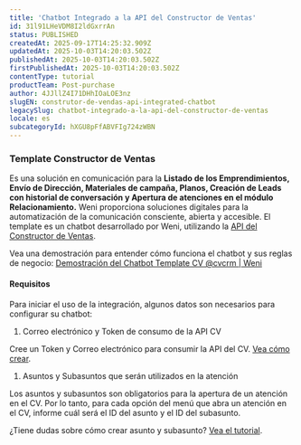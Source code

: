 ```yaml
---
title: 'Chatbot Integrado a la API del Constructor de Ventas'
id: 31l91LHeVDM8I2ldGxrrAn
status: PUBLISHED
createdAt: 2025-09-17T14:25:32.909Z
updatedAt: 2025-10-03T14:20:03.502Z
publishedAt: 2025-10-03T14:20:03.502Z
firstPublishedAt: 2025-10-03T14:20:03.502Z
contentType: tutorial
productTeam: Post-purchase
author: 4JJllZ4I71DHhIOaLOE3nz
slugEN: construtor-de-vendas-api-integrated-chatbot
legacySlug: chatbot-integrado-a-la-api-del-constructor-de-ventas
locale: es
subcategoryId: hXGU8pFfABVFIg724zWBN
---
```


### Template Constructor de Ventas

Es una solución en comunicación para la **Listado de los Emprendimientos, Envío de Dirección, Materiales de campaña, Planos, Creación de Leads con historial de conversación y Apertura de atenciones en el módulo Relacionamiento.** Weni proporciona soluciones digitales para la automatización de la comunicación consciente, abierta y accesible. El template es un chatbot desarrollado por Weni, utilizando la [API del Constructor de Ventas](https://docs.cvcrm.com.br/).

Vea una demostración para entender cómo funciona el chatbot y sus reglas de negocio:
[Demostración del Chatbot Template CV @cvcrm | Weni](https://www.youtube.com/watch?v=Pdis7GPSeiU)

#### Requisitos

Para iniciar el uso de la integración, algunos datos son necesarios para configurar su chatbot:
  1. Correo electrónico y Token de consumo de la API CV

Cree un Token y Correo electrónico para consumir la API del CV. [Vea cómo crear](https://suporte.cvcrm.com.br/kb/article/139171/como-gerar-um-token-painel-do-gestor).
  1. Asuntos y Subasuntos que serán utilizados en la atención

Los asuntos y subasuntos son obligatorios para la apertura de un atención en el CV. Por lo tanto, para cada opción del menú que abra un atención en el CV, informe cuál será el ID del asunto y el ID del subasunto.

¿Tiene dudas sobre cómo crear asunto y subasunto? [Vea el tutorial](https://suporte.cvcrm.com.br/kb/article/159333/como-criar-um-assunto-e-subassunto-de-atendimento-painel-do-g).

